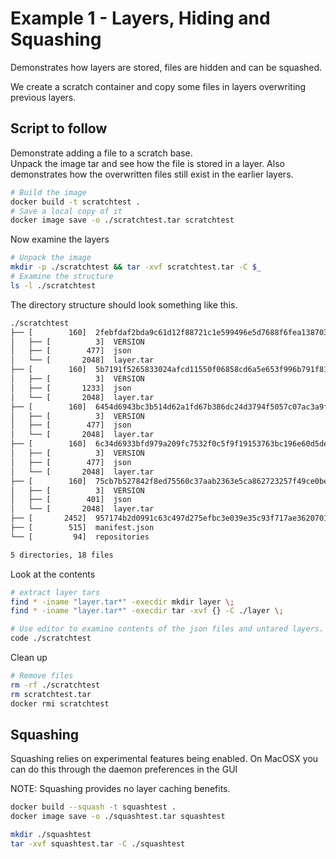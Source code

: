 # Example 1 - Layers, Hiding and Squashing
Demonstrates how layers are stored, files are hidden and can be squashed.  

We create a scratch container and copy some files in layers overwriting previous layers.

## Script to follow
Demonstrate adding a file to a scratch base.    
Unpack the image tar and see how the file is stored in a layer. 
Also demonstrates how the overwritten files still exist in the earlier layers. 

```sh
# Build the image
docker build -t scratchtest .
# Save a local copy of it
docker image save -o ./scratchtest.tar scratchtest
```

Now examine the layers  
```sh
# Unpack the image
mkdir -p ./scratchtest && tar -xvf scratchtest.tar -C $_
# Examine the structure
ls -l ./scratchtest
```

The directory structure should look something like this.  
```sh
./scratchtest
├── [        160]  2febfdaf2bda9c61d12f88721c1e599496e5d7688f6fea1387038118f97b1868
│   ├── [          3]  VERSION
│   ├── [        477]  json
│   └── [       2048]  layer.tar
├── [        160]  5b7191f5265833024afcd11550f06858cd6a5e653f996b791f817ac90ce985cf
│   ├── [          3]  VERSION
│   ├── [       1233]  json
│   └── [       2048]  layer.tar
├── [        160]  6454d6943bc3b514d62a1fd67b386dc24d3794f5057c07ac3a9f719292029e5c
│   ├── [          3]  VERSION
│   ├── [        477]  json
│   └── [       2048]  layer.tar
├── [        160]  6c34d6933bfd979a209fc7532f0c5f9f19153763bc196e60d5de101805f26a40
│   ├── [          3]  VERSION
│   ├── [        477]  json
│   └── [       2048]  layer.tar
├── [        160]  75cb7b527842f8ed75560c37aab2363e5ca862723257f49ce0bea0d5b761e862
│   ├── [          3]  VERSION
│   ├── [        401]  json
│   └── [       2048]  layer.tar
├── [       2452]  957174b2d0991c63c497d275efbc3e039e35c93f717ae36207014c14cba71090.json
├── [        515]  manifest.json
└── [         94]  repositories

5 directories, 18 files
```

Look at the contents  
```sh
# extract layer tars
find * -iname "layer.tar*" -execdir mkdir layer \;                         
find * -iname "layer.tar*" -execdir tar -xvf {} -C ./layer \;    

# Use editor to examine contents of the json files and untared layers.
code ./scratchtest
```

Clean up   
```sh
# Remove files
rm -rf ./scratchtest
rm scratchtest.tar
docker rmi scratchtest
```

## Squashing
Squashing relies on experimental features being enabled. 
On MacOSX you can do this through the daemon preferences in the GUI 

NOTE: Squashing provides no layer caching benefits.

```sh
docker build --squash -t squashtest .      
docker image save -o ./squashtest.tar squashtest 

mkdir ./squashtest 
tar -xvf squashtest.tar -C ./squashtest

```
